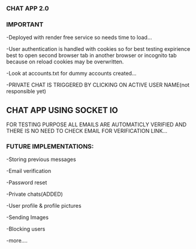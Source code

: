 ### CHAT APP 2.0

### IMPORTANT

-Deployed with render free service so needs time to load...

-User authentication is handled with cookies so for best testing expirience best to open second browser tab in another browser or incognito tab because on reload cookies may be overwritten.

-Look at accounts.txt for dummy accounts created...

-PRIVATE CHAT IS TRIGGERED BY CLICKING ON ACTIVE USER NAME(not responsible yet)

## CHAT APP USING SOCKET IO

FOR TESTING PURPOSE ALL EMAILS ARE AUTOMATICLY VERIFIED AND THERE IS NO NEED TO CHECK EMAIL FOR VERIFICATION LINK...

### FUTURE IMPLEMENTATIONS:

-Storing previous messages

-Email verification

-Password reset

-Private chats(ADDED)

-User profile & profile pictures

-Sending Images

-Blocking users

-more....
